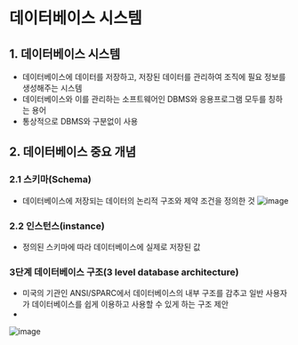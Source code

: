 # 데이터베이스 시스템
## 1. 데이터베이스 시스템
- 데이터베이스에 데이터를 저장하고, 저장된 데이터를 관리하여 조직에 필요 정보를 생성해주는 시스템
- 데이터베이스와 이를 관리하는 소프트웨어인 DBMS와 응용프로그램 모두를 칭하는 용어
- 통상적으로 DBMS와 구분없이 사용

## 2. 데이터베이스 중요 개념
### 2.1 스키마(Schema)
- 데이터베이스에 저장되는 데이터의 논리적 구조와 제약 조건을 정의한 것
![image](https://user-images.githubusercontent.com/30613069/190033091-8bbb402b-6d6b-4384-9023-277e5b9dab38.png)

### 2.2 인스턴스(instance)
- 정의된 스키마에 따라 데이터베이스에 실제로 저장된 값

### 3단계 데이터베이스 구조(3 level database architecture)
- 미국의 기관인 ANSI/SPARC에서 데이터베이스의 내부 구조를 감추고 일반 사용자가 데이터베이스를 쉽게 이용하고 사용할 수 있게 하는 구조 제안
- 
![image](https://user-images.githubusercontent.com/30613069/190033691-60dd3288-729c-4fb7-a928-2b84208ca1cf.png)
